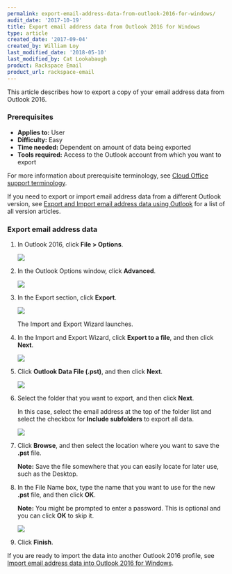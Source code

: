 ```yaml
---
permalink: export-email-address-data-from-outlook-2016-for-windows/
audit_date: '2017-10-19'
title: Export email address data from Outlook 2016 for Windows
type: article
created_date: '2017-09-04'
created_by: William Loy
last_modified_date: '2018-05-10'
last_modified_by: Cat Lookabaugh
product: Rackspace Email
product_url: rackspace-email
---
```


This article describes how to export a copy of your email address data from Outlook 2016.

### Prerequisites

- **Applies to:** User
- **Difficulty:** Easy
- **Time needed:** Dependent on amount of data being exported
- **Tools required:**  Access to the Outlook account from which you want to export

For more information about prerequisite terminology, see [Cloud Office support terminology](/how-to/cloud-office-support-terminology/).

If you need to export or import email address data from a different Outlook version, see [Export and Import email address data using Outlook](/how-to/export-and-import-email-address-data-using-outlook) for a list of all version articles.


### Export email address data

1. In Outlook 2016, click **File > Options**.

   <img src="{% asset_path rackspace-email/export-email-address-data-from-outlook-2016-for-windows/options2016.png %}" />

2. In the Outlook Options window, click **Advanced**.

   <img src="{% asset_path rackspace-email/export-email-address-data-from-outlook-2016-for-windows/advanced2016.png %}" />

3. In the Export section, click **Export**.

   <img src="{% asset_path rackspace-email/export-email-address-data-from-outlook-2016-for-windows/export2016.png %}" />

   The Import and Export Wizard launches.

4. In the Import and Export Wizard, click **Export to a file**, and then click **Next**.

   <img src="{% asset_path rackspace-email/export-email-address-data-from-outlook-2016-for-windows/export_to_file2016.png %}" />

5. Click **Outlook Data File (.pst)**, and then click **Next**.

   <img src="{% asset_path rackspace-email/export-email-address-data-from-outlook-2016-for-windows/outlook_data_file2016.png %}" />

6. Select the folder that you want to export, and then click **Next**.

   In this case, select the email address at the top of the folder list and select the checkbox for **Include subfolders** to export all data.  

   <img src="{% asset_path rackspace-email/export-email-address-data-from-outlook-2016-for-windows/export_folder_list2016.png %}" />

7. Click **Browse**, and then select the location where you want to save the **.pst** file.

   **Note:** Save the file somewhere that you can easily locate for later use, such as the Desktop.

8. In the File Name box, type the name that you want to use for the new **.pst** file, and then click **OK**.

   **Note:** You might be prompted to enter a password. This is optional and you can click **OK** to skip it.

   <img src="{% asset_path rackspace-email/export-email-address-data-from-outlook-2016-for-windows/browse_finish2016.png %}" />

9. Click **Finish**.


If you are ready to import the data into another Outlook 2016 profile, see [Import email address data into Outlook 2016 for Windows](/how-to/import-email-address-data-into-outlook-2016-for-windows).

